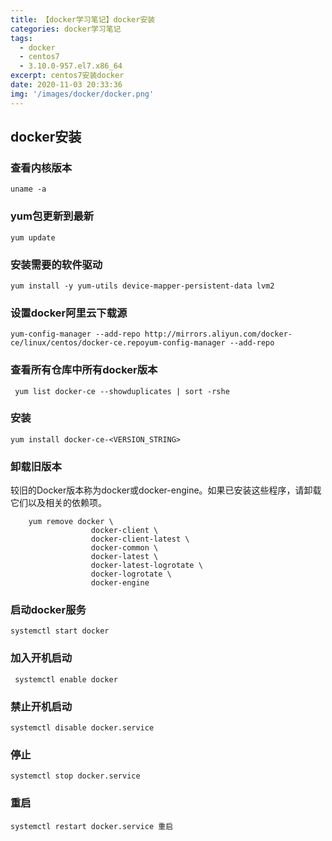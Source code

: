 ```yaml
---
title: 【docker学习笔记】docker安装
categories: docker学习笔记
tags:
  - docker
  - centos7
  - 3.10.0-957.el7.x86_64
excerpt: centos7安装docker
date: 2020-11-03 20:33:36
img: '/images/docker/docker.png'
---
```

## docker安装
### 查看内核版本

```shell
uname -a
```

### yum包更新到最新

```shell
yum update
```

### 安装需要的软件驱动

```shell
yum install -y yum-utils device-mapper-persistent-data lvm2
```

### 设置docker阿里云下载源

```shell
yum-config-manager --add-repo http://mirrors.aliyun.com/docker-ce/linux/centos/docker-ce.repoyum-config-manager --add-repo
```

### 查看所有仓库中所有docker版本

```shell
 yum list docker-ce --showduplicates | sort -rshe
```

### 安装

```shell
yum install docker-ce-<VERSION_STRING>
```



### 卸载旧版本

较旧的Docker版本称为docker或docker-engine。如果已安装这些程序，请卸载它们以及相关的依赖项。

```shell
    yum remove docker \
                  docker-client \
                  docker-client-latest \
                  docker-common \
                  docker-latest \
                  docker-latest-logrotate \
                  docker-logrotate \
                  docker-engine

```

### 启动docker服务

```shell
systemctl start docker
```
### 加入开机启动
```shell
 systemctl enable docker
```


### 禁止开机启动

```shell
systemctl disable docker.service 
```
### 停止

```shell
systemctl stop docker.service
```
### 重启

```shell
systemctl restart docker.service 重启
```